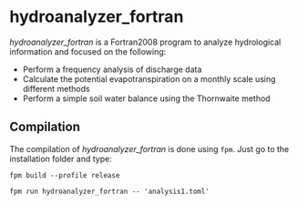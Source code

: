 # hydroanalyzer_fortran

_hydroanalyzer_fortran_ is a Fortran2008 program to analyze hydrological information and focused on the following:

- Perform a frequency analysis of discharge data
- Calculate the potential evapotranspiration on a monthly scale using different methods
- Perform a simple soil water balance using the Thornwaite method


## Compilation 

The compilation of _hydroanalyzer_fortran_ is done using `fpm`. Just go to the installation folder and type:

```
fpm build --profile release
```

```
fpm run hydroanalyzer_fortran -- 'analysis1.toml'
```